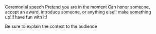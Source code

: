 Ceremonial speech 
Pretend you are in the moment
Can honor someone, accept an award, introduce someone, or anything else!!
make something up!!! have fun with it!

Be sure to explain the context to the audience
